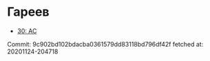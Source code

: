 # Гареев
- [30: AC](30.md)

Commit: 9c902bd102bdacba0361579dd83118bd796df42f
 fetched at: 20201124-204718
